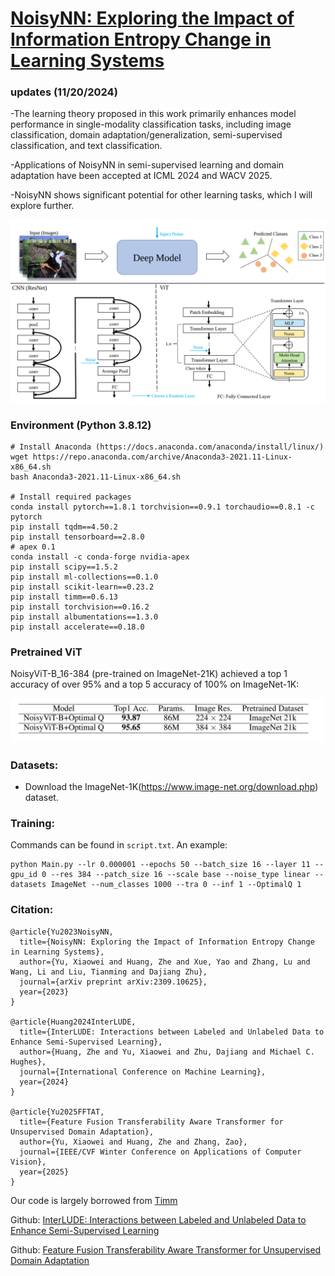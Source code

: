 # [NoisyNN: Exploring the Impact of Information Entropy Change in Learning Systems](https://arxiv.org/pdf/2309.10625)

### updates (11/20/2024)
-The learning theory proposed in this work primarily enhances model performance in single-modality classification tasks, including image classification, domain adaptation/generalization, semi-supervised classification, and text classification.

-Applications of NoisyNN in semi-supervised learning and domain adaptation have been accepted at ICML 2024 and WACV 2025. 

-NoisyNN shows significant potential for other learning tasks, which I will explore further.

<p align="left"> 
<img width="800" src="https://github.com/Shawey94/NoisyNN/blob/main/NoisyNNMethod.png">
</p>

### Environment (Python 3.8.12)
```
# Install Anaconda (https://docs.anaconda.com/anaconda/install/linux/)
wget https://repo.anaconda.com/archive/Anaconda3-2021.11-Linux-x86_64.sh
bash Anaconda3-2021.11-Linux-x86_64.sh

# Install required packages
conda install pytorch==1.8.1 torchvision==0.9.1 torchaudio==0.8.1 -c pytorch
pip install tqdm==4.50.2
pip install tensorboard==2.8.0
# apex 0.1
conda install -c conda-forge nvidia-apex
pip install scipy==1.5.2
pip install ml-collections==0.1.0
pip install scikit-learn==0.23.2
pip install timm==0.6.13
pip install torchvision==0.16.2
pip install albumentations==1.3.0
pip install accelerate==0.18.0
```

### Pretrained ViT
NoisyViT-B_16-384 (pre-trained on ImageNet-21K) achieved a top 1 accuracy of over 95% and a top 5 accuracy of 100% on ImageNet-1K:
<p align="left"> 
<img width="500" src="https://github.com/Shawey94/NoisyNN/blob/main/ResImageNet.png">
</p>

### Datasets:

- Download the ImageNet-1K(https://www.image-net.org/download.php) dataset.

### Training:

Commands can be found in `script.txt`. An example:
```
python Main.py --lr 0.000001 --epochs 50 --batch_size 16 --layer 11 --gpu_id 0 --res 384 --patch_size 16 --scale base --noise_type linear --datasets ImageNet --num_classes 1000 --tra 0 --inf 1 --OptimalQ 1
```

### Citation:
```
@article{Yu2023NoisyNN,
  title={NoisyNN: Exploring the Impact of Information Entropy Change in Learning Systems},
  author={Yu, Xiaowei and Huang, Zhe and Xue, Yao and Zhang, Lu and Wang, Li and Liu, Tianming and Dajiang Zhu},
  journal={arXiv preprint arXiv:2309.10625},
  year={2023}
}

@article{Huang2024InterLUDE,
  title={InterLUDE: Interactions between Labeled and Unlabeled Data to Enhance Semi-Supervised Learning},
  author={Huang, Zhe and Yu, Xiaowei and Zhu, Dajiang and Michael C. Hughes},
  journal={International Conference on Machine Learning},
  year={2024}
}

@article{Yu2025FFTAT,
  title={Feature Fusion Transferability Aware Transformer for Unsupervised Domain Adaptation},
  author={Yu, Xiaowei and Huang, Zhe and Zhang, Zao},
  journal={IEEE/CVF Winter Conference on Applications of Computer Vision},
  year={2025}
}
```
Our code is largely borrowed from [Timm](https://github.com/huggingface/pytorch-image-models/tree/main/timm)

Github: [InterLUDE: Interactions between Labeled and Unlabeled Data to Enhance Semi-Supervised Learning](https://github.com/tufts-ml/InterLUDE)

Github: [Feature Fusion Transferability Aware Transformer for Unsupervised Domain Adaptation](https://github.com/Shawey94/WACV2025-FFTAT)
